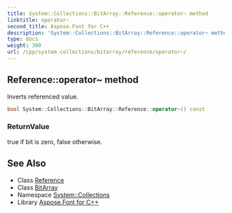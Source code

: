 ```yaml
---
title: System::Collections::BitArray::Reference::operator~ method
linktitle: operator~
second_title: Aspose.Font for C++
description: 'System::Collections::BitArray::Reference::operator~ method. Inverts referenced value in C++.'
type: docs
weight: 300
url: /cpp/system.collections/bitarray/reference/operator~/
---
```

## Reference::operator~ method


Inverts referenced value.

```cpp
bool System::Collections::BitArray::Reference::operator~() const
```


### ReturnValue

true if bit is zero, false otherwise.

## See Also

* Class [Reference](../)
* Class [BitArray](../../)
* Namespace [System::Collections](../../../)
* Library [Aspose.Font for C++](../../../../)
